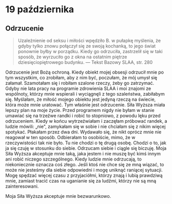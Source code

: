 
# 19 października

## Odrzucenie

> Uzależnienie od seksu i miłości wpędziło B. w pułapkę myślenia, że gdyby tylko znowu połączył się ze swoją kochanką, to jego świat ponownie byłby w porządku. Kiedy go odrzuciła, zastrzelił się w taki sposób, że wyrzuciło go z okna na ostatnim piętrze dziesięciopiętrowego budynku. — Tekst Bazowy SLAA, str. 280

Odrzucenie jest Bożą ochroną. Kiedy obiekt mojej obsesji odrzucił mnie po tym wszystkim, co zrobiłam, aby z nim być, poczułam, że mój umysł się załamał. Szamotałam się i robiłam szalone rzeczy, żeby go zatrzymać. Gdyby nie lata pracy na programie zdrowienia SLAA i moi znajomi ze wspólnoty, którzy mnie wspierali i wyciągnęli z tego szaleństwa, zabiłabym się. Myślałam, że miłość mojego obiektu jest jedyną rzeczą na świecie, która może mnie uratować. Tym właśnie jest odrzucenie. Siła Wyższa miała lepszy plan na moje życie. Przed programem nigdy nie byłam w stanie umawiać się na trzeźwe randki i robić to stopniowo, z powodu lęku przed odrzuceniem. Kiedy w końcu wytrzeźwiałam i zaczęłam próbować randek, a ludzie mówili: „nie", zamykałam się w sobie i nie chciałam się z nikim więcej spotykać. Płakałam przez dwa dni. Wydawało się, że nikt oprócz mnie nie reagował w ten sposób. Odbierałam to osobiście, mimo, że w rzeczywistości tak nie było. Tu nie chodzi o tę drugą osobę. Chodzi o to, jak ja się czuję w stosunku do siebie. Odrzucam siebie i ciągle się biczuję. Moja Siła Wyższa akceptuje mnie taką, jaka jestem i nie muszę być kimś innym ani robić niczego szczególnego. Kiedy ludzie mnie odrzucają, to niekoniecznie oznacza coś złego. Jeśli ktoś nie chce się ze mną wiązać, to może nie jesteśmy dla siebie odpowiedni i mogę uniknąć raniącej sytuacji. Mogę spędzać więcej czasu z przyjaciółmi, którzy znają i lubią prawdziwą mnie, zamiast tracić czas na uganianie się za ludźmi, którzy nie są mną zainteresowani.

Moja Siła Wyższa akceptuje mnie bezwarunkowo.
